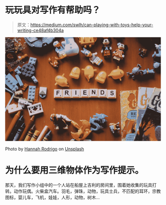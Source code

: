 # 玩玩具对写作有帮助吗？

> 原文：<https://medium.com/swlh/can-playing-with-toys-help-your-writing-ce48af4b304a>

![](img/1e979c91649498caf858c4187a086a27.png)

Photo by [Hannah Rodrigo](https://unsplash.com/@hannahrodrigo?utm_source=medium&utm_medium=referral) on [Unsplash](https://unsplash.com?utm_source=medium&utm_medium=referral)

# 为什么要用三维物体作为写作提示。

那天，我们写作小组中的一个人站在船屋上吉利的房间里，围着她收集的玩具打转。动作玩偶。火柴盒汽车。羽毛，弹珠，动物，玩具士兵，不匹配的耳环，宗教图标，婴儿车，飞机，娃娃，人形，动物，树木…
